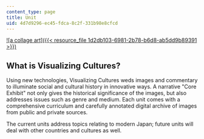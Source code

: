 ```yaml
---
content_type: page
title: Unit
uid: 4d7d9296-ec45-fdca-8c2f-331b98e8cfcd
---
```


[![a collage art]({{< resource_file 1d2db103-6981-2b78-b6d8-ab5dd9b89391 >}})](/ans7870/21f/21f.027/home/index.html)

What is Visualizing Cultures?
-----------------------------

Using new technologies, Visualizing Cultures weds images and commentary to illuminate social and cultural history in innovative ways. A narrative "Core Exhibit" not only gives the historical significance of the images, but also addresses issues such as genre and medium. Each unit comes with a comprehensive curriculum and carefully annotated digital archive of images from public and private sources.

The current units address topics relating to modern Japan; future units will deal with other countries and cultures as well.